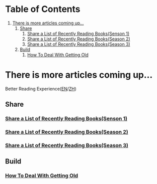 
# Table of Contents

1.  [There is more articles coming up&#x2026;](#org34ca5eb)
    1.  [Share](#org133d422)
        1.  [Share a List of Recently Reading Books(Senson 1)](#orgf0ccf8d)
        2.  [Share a List of Recently Reading Books(Season 2)](#orgc2d382f)
        3.  [Share a List of Recently Reading Books(Season 3)](#org06fcb1c)
    2.  [Build](#org71af8be)
        1.  [How To Deal With Getting Old](#orga1dfcd2)


<a id="org34ca5eb"></a>

# There is more articles coming up&#x2026;

Better Reading Experience([EN](https://tiglapiles.github.io/article/)/[ZH](https://tiglapiles.github.io/article/src/README.zh.html))


<a id="org133d422"></a>

## Share


<a id="orgf0ccf8d"></a>

### [Share a List of Recently Reading Books(Senson 1)](./src/recent_reading.md)


<a id="orgc2d382f"></a>

### [Share a List of Recently Reading Books(Season 2)](./src/recent_reading2.zh.md)


<a id="org06fcb1c"></a>

### [Share a List of Recently Reading Books(Season 3)](./src/recent_reading3.zh.md)


<a id="org71af8be"></a>

## Build


<a id="orga1dfcd2"></a>

### [How To Deal With Getting Old](./src/how_face_midnight.md)

